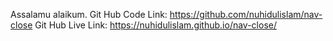 Assalamu alaikum.
Git Hub Code Link: https://github.com/nuhidulislam/nav-close
Git Hub Live Link: https://nuhidulislam.github.io/nav-close/
